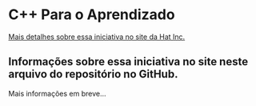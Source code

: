 # C++ Para o Aprendizado
[Mais detalhes sobre essa iniciativa no site da Hat Inc.](https://hatincorporate.wordpress.com/)

## Informações sobre essa iniciativa no site neste arquivo do repositório no GitHub.
Mais informações em breve...
